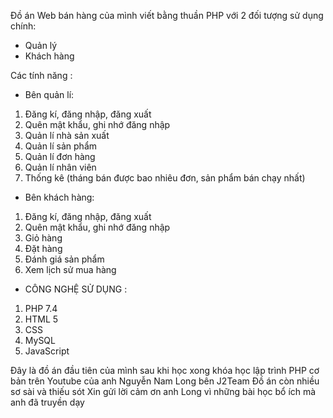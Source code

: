 Đồ án Web bán hàng của mình viết bằng thuần PHP với 2 đối tượng sử dụng chính:
+ Quản lý
+ Khách hàng

Các tính năng :

+ Bên quản lí:
1. Đăng kí, đăng nhập, đăng xuất
2. Quên mật khẩu, ghi nhớ đăng nhập
3. Quản lí nhà sản xuất
4. Quản lí sản phẩm
5. Quản lí đơn hàng
6. Quản lí nhân viên
7. Thống kê (tháng bán được bao nhiêu đơn, sản phẩm bán chạy nhất)
  
+ Bên khách hàng:
1. Đăng kí, đăng nhập, đăng xuất
2. Quên mật khẩu, ghi nhớ đăng nhập
3. Giỏ hàng
4. Đặt hàng
5. Đánh giá sản phẩm
6. Xem lịch sử mua hàng

+ CÔNG NGHỆ SỬ DỤNG :
1. PHP 7.4
2. HTML 5
3. CSS
4. MySQL
5. JavaScript

Đây là đồ án đầu tiên của mình sau khi học xong khóa học lập trình PHP cơ bản trên Youtube của anh Nguyễn Nam Long bên J2Team
Đồ án còn nhiều sơ sài và thiếu sót
Xin gửi lời cảm ơn anh Long vì những bài học bổ ích mà anh đã truyền dạy
